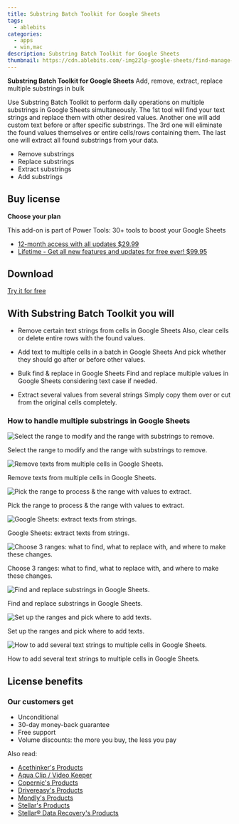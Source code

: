 ```yaml
---
title: Substring Batch Toolkit for Google Sheets
tags: 
  - ablebits
categories: 
  - apps
  - win,mac
description: Substring Batch Toolkit for Google Sheets
thumbnail: https://cdn.ablebits.com/-img22lp-google-sheets/find-manage-substrings/remove-substrings.png
---
```


**Substring Batch Toolkit for Google Sheets**
Add, remove, extract, replace multiple substrings in bulk

Use Substring Batch Toolkit to perform daily operations on multiple substrings in Google Sheets simultaneously. The 1st tool will find your text strings and replace them with other desired values. Another one will add custom text before or after specific substrings. The 3rd one will eliminate the found values themselves or entire cells/rows containing them. The last one will extract all found substrings from your data.

- Remove substrings
- Replace substrings
- Extract substrings
- Add substrings

## Buy license

**Choose your plan**

This add-on is part of Power Tools: 30+ tools to boost your Google Sheets

- [12-month access with all updates $29.99](https://secure.2checkout.com/order/checkout.php?PRODS=4721564&QTY=1&CART=1&AFFILIATE=108875&CARD=2&DESIGN_TYPE=2&SHORT_FORM=1&COUPON=OOfrPTaftrTRL1&CLEAN_CART=ALL&SRC=website)
- [Lifetime - Get all new features and updates for free ever! $99.95](https://secure.2checkout.com/order/checkout.php?PRODS=4726807&QTY=1&CART=1&AFFILIATE=108875&CARD=2&DESIGN_TYPE=2&SHORT_FORM=1&CLEAN_CART=ALL&SRC=website)

## Download

[Try it for free](https://workspace.google.com/marketplace/app/power_tools/1058867473888)

## With Substring Batch Toolkit you will

-   Remove certain text strings from cells in Google Sheets Also, clear cells or delete entire rows with the found values.
-   Add text to multiple cells in a batch in Google Sheets And pick whether they should go after or before other values.

-   Bulk find & replace in Google Sheets Find and replace multiple values in Google Sheets considering text case if needed.
-   Extract several values from several strings Simply copy them over or cut from the original cells completely.

### How to handle multiple substrings in Google Sheets

 
 ![Select the range to modify and the range with substrings to remove.](https://cdn.ablebits.com/-img22lp-google-sheets/find-manage-substrings/remove-substrings.png)

Select the range to modify and the range with substrings to remove.

 ![Remove texts from multiple cells in Google Sheets.](https://cdn.ablebits.com/-img22lp-google-sheets/find-manage-substrings/remove-substrings-result.png)

Remove texts from multiple cells in Google Sheets.

 ![Pick the range to process & the range with values to extract.](https://cdn.ablebits.com/-img22lp-google-sheets/find-manage-substrings/extract-substrings.png)

Pick the range to process & the range with values to extract.

 ![Google Sheets: extract texts from strings.](https://cdn.ablebits.com/-img22lp-google-sheets/find-manage-substrings/extract-substrings-result.png)

Google Sheets: extract texts from strings.

 ![Choose 3 ranges: what to find, what to replace with, and where to make these changes.](https://cdn.ablebits.com/-img22lp-google-sheets/find-manage-substrings/replace-substrings.png)

Choose 3 ranges: what to find, what to replace with, and where to make these changes.

 ![Find and replace substrings in Google Sheets.](https://cdn.ablebits.com/-img22lp-google-sheets/find-manage-substrings/replace-substrings-result.png)

Find and replace substrings in Google Sheets.

 ![Set up the ranges and pick where to add texts.](https://cdn.ablebits.com/-img22lp-google-sheets/find-manage-substrings/add-substrings.png)

Set up the ranges and pick where to add texts.

 ![How to add several text strings to multiple cells in Google Sheets.](https://cdn.ablebits.com/-img22lp-google-sheets/find-manage-substrings/add-substrings-result.png)

How to add several text strings to multiple cells in Google Sheets.

## License benefits

### Our customers get

- Unconditional
- 30-day money-back guarantee
- Free support
- Volume discounts: the more you buy, the less you pay 

<ins class="adsbygoogle"
      style="display:block"
      data-ad-client="ca-pub-7571918770474297"
      data-ad-slot="8358498916"
      data-ad-format="auto"
      data-full-width-responsive="true"></ins>

<span class="atpl-alsoreadstyle">Also read:</span>
<div><ul>
<li><a href="https://tools.techidaily.com/acethinker/products/"><u>Acethinker's Products</u></a></li>
<li><a href="https://tools.techidaily.com/acethinker/aquaclip-downloader/"><u>Aqua Clip / Video Keeper</u></a></li>
<li><a href="https://tools.techidaily.com/copernic/products/"><u>Copernic's Products</u></a></li>
<li><a href="https://tools.techidaily.com/drivereasy/products/"><u>Drivereasy's Products</u></a></li>
<li><a href="https://tools.techidaily.com/mondly/products/"><u>Mondly's Products</u></a></li>
<li><a href="https://tools.techidaily.com/stellarinfo/products/"><u>Stellar's Products</u></a></li>
<li><a href="https://tools.techidaily.com/stellardata-recovery/products/"><u>Stellar® Data Recovery's Products</u></a></li>
</ul></div>

